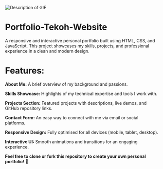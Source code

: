 ![Description of GIF](https://share.creavite.co/679454430ae0e4f686a6782f.gif)
# Portfolio-Tekoh-Website
A responsive and interactive personal portfolio built using HTML, CSS, and JavaScript. This project showcases my skills, projects, and professional experience in a clean and modern design.

# Features:

**About Me:** A brief overview of my background and passions.

**Skills Showcase:**  Highlights of my technical expertise and tools I work with.

**Projects Section:** Featured projects with descriptions, live demos, and GitHub repository links.

**Contact Form:** An easy way to connect with me via email or social platforms.

**Responsive Design:** Fully optimised for all devices (mobile, tablet, desktop).

**Interactive UI:** Smooth animations and transitions for an engaging experience.


**Feel free to clone or fork this repository to create your own personal portfolio!** 🚀

